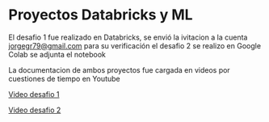 # Proyectos Databricks y ML

El desafio 1 fue realizado en Databricks, se envió la ivitacion a la cuenta jorgegr79@gmail.com para su verificación
el desafio 2 se realizo en Google Colab se adjunta el notebook

La documentacion de ambos proyectos fue cargada en videos por cuestiones de tiempo en Youtube

[Video desafio 1]()

[Video desafio 2]()
